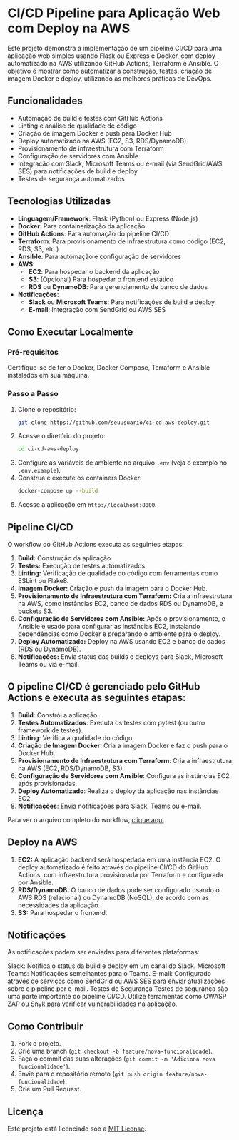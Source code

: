 # CI/CD Pipeline para Aplicação Web com Deploy na AWS

Este projeto demonstra a implementação de um pipeline CI/CD para uma aplicação web simples usando Flask ou Express e Docker, com deploy automatizado na AWS utilizando GitHub Actions, Terraform e Ansible. O objetivo é mostrar como automatizar a construção, testes, criação de imagem Docker e deploy, utilizando as melhores práticas de DevOps.

## Funcionalidades

- Automação de build e testes com GitHub Actions
- Linting e análise de qualidade de código
- Criação de imagem Docker e push para Docker Hub
- Deploy automatizado na AWS (EC2, S3, RDS/DynamoDB)
- Provisionamento de infraestrutura com Terraform
- Configuração de servidores com Ansible
- Integração com Slack, Microsoft Teams ou e-mail (via SendGrid/AWS SES) para notificações de build e deploy
- Testes de segurança automatizados

## Tecnologias Utilizadas

- **Linguagem/Framework**: Flask (Python) ou Express (Node.js)
- **Docker**: Para containerização da aplicação
- **GitHub Actions**: Para automação do pipeline CI/CD
- **Terraform**: Para provisionamento de infraestrutura como código (EC2, RDS, S3, etc.)
- **Ansible**: Para automação e configuração de servidores
- **AWS**:
  - **EC2**: Para hospedar o backend da aplicação
  - **S3**: (Opcional) Para hospedar o frontend estático
  - **RDS** ou **DynamoDB**: Para gerenciamento de banco de dados
- **Notificações**:
  - **Slack** ou **Microsoft Teams**: Para notificações de build e deploy
  - **E-mail**: Integração com SendGrid ou AWS SES

## Como Executar Localmente

### Pré-requisitos

Certifique-se de ter o Docker, Docker Compose, Terraform e Ansible instalados em sua máquina.

### Passo a Passo

1. Clone o repositório:
   ```bash
   git clone https://github.com/seuusuario/ci-cd-aws-deploy.git

2. Acesse o diretório do projeto:
    ```bash
    cd ci-cd-aws-deploy
    ```
3. Configure as variáveis de ambiente no arquivo `.env` (veja o exemplo no `.env.example`).
4. Construa e execute os containers Docker:
    ```bash
    docker-compose up --build
    ```
5. Acesse a aplicação em `http://localhost:8000`.

## Pipeline CI/CD
O workflow do GitHub Actions executa as seguintes etapas:
1. **Build:** Construção da aplicação.
2. **Testes:** Execução de testes automatizados.
3. **Linting:** Verificação de qualidade do código com ferramentas como ESLint ou Flake8.
4. **Imagem Docker:** Criação e push da imagem para o Docker Hub.
5. **Provisionamento de Infraestrutura com Terraform:** Cria a infraestrutura na AWS, como instâncias EC2, banco de dados RDS ou DynamoDB, e buckets S3.
6. **Configuração de Servidores com Ansible:** Após o provisionamento, o Ansible é usado para configurar as instâncias EC2, instalando dependências como Docker e preparando o ambiente para o deploy.
7. **Deploy Automatizado:** Deploy na AWS usando EC2 e banco de dados (RDS ou DynamoDB).
8. **Notificações:** Envia status das builds e deploys para Slack, Microsoft Teams ou via e-mail.

## O pipeline CI/CD é gerenciado pelo GitHub Actions e executa as seguintes etapas:

1. **Build**: Constrói a aplicação.
2. **Testes Automatizados**: Executa os testes com pytest (ou outro framework de testes).
3. **Linting**: Verifica a qualidade do código.
4. **Criação de Imagem Docker**: Cria a imagem Docker e faz o push para o Docker Hub.
5. **Provisionamento de Infraestrutura com Terraform**: Cria a infraestrutura na AWS (EC2, RDS/DynamoDB, S3).
6. **Configuração de Servidores com Ansible**: Configura as instâncias EC2 após provisionadas.
7. **Deploy Automatizado**: Realiza o deploy da aplicação nas instâncias EC2.
8. **Notificações**: Envia notificações para Slack, Teams ou e-mail.

Para ver o arquivo completo do workflow, [clique aqui](link-para-o-main.yml).


## Deploy na AWS
1. **EC2:** A aplicação backend será hospedada em uma instância EC2. O deploy automatizado é feito através do pipeline CI/CD do GitHub Actions, com infraestrutura provisionada por Terraform e configurada por Ansible.
2. **RDS/DynamoDB:** O banco de dados pode ser configurado usando o AWS RDS (relacional) ou DynamoDB (NoSQL), de acordo com as necessidades da aplicação.
3. **S3:** Para hospedar o frontend.

## Notificações
As notificações podem ser enviadas para diferentes plataformas:

Slack: Notifica o status da build e deploy em um canal do Slack.
Microsoft Teams: Notificações semelhantes para o Teams.
E-mail: Configurado através de serviços como SendGrid ou AWS SES para enviar atualizações sobre o pipeline por e-mail.
Testes de Segurança
Testes de segurança são uma parte importante do pipeline CI/CD. Utilize ferramentas como OWASP ZAP ou Snyk para verificar vulnerabilidades na aplicação.

## Como Contribuir
1. Fork o projeto.
2. Crie uma branch (`git checkout -b feature/nova-funcionalidade`).
3. Faça o commit das suas alterações (`git commit -m 'Adiciona nova funcionalidade'`).
4. Envie para o repositório remoto (`git push origin feature/nova-funcionalidade`).
5. Crie um Pull Request.

## Licença
Este projeto está licenciado sob a [MIT License](./LICENSE).

